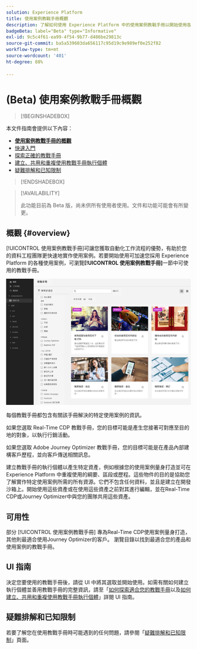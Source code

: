 ```yaml
---
solution: Experience Platform
title: 使用案例教戰手冊概觀
description: 了解如何使用 Experience Platform 中的使用案例教戰手冊以開始使用各種行銷使用案例。
badgeBeta: label="Beta" type="Informative"
exl-id: 9c5c4f61-ea99-4f54-9b77-d486be29813c
source-git-commit: ba5a539603da656117c95d19c9e989ef0e252f82
workflow-type: tm+mt
source-wordcount: '401'
ht-degree: 88%

---
```


# (Beta) 使用案例教戰手冊概觀

>[!BEGINSHADEBOX]

本文件指南會提供以下內容：

* **[使用案例教戰手冊的概觀](#overview)**
* [快速入門](/help/use-case-playbooks/playbooks/get-started.md)
* [探索正確的教戰手冊](/help/use-case-playbooks/playbooks/discover.md)
* [建立、共用和重複使用教戰手冊執行個體](/help/use-case-playbooks/playbooks/create-share-reuse.md)
* [疑難排解和已知限制](troubleshooting.md)

>[!ENDSHADEBOX]

>[!AVAILABILITY]
>
>此功能目前為 Beta 版，尚未供所有使用者使用。文件和功能可能會有所變更。

## 概觀 {#overview}

[!UICONTROL 使用案例教戰手冊]可讓您獲取自動化工作流程的優勢，有助於您的資料工程團隊更快速地實作使用案例。若要開始使用可加速您採用 Experience Platform 的各種使用案例，可瀏覽&#x200B;**[!UICONTROL 使用案例教戰手冊]**&#x200B;一節中可使用的教戰手冊。

![檢視所有教戰手冊](/help/use-case-playbooks/assets/playbooks/overview/playbooks-landing-page.png)

每個教戰手冊都包含有關該手冊解決的特定使用案例的資訊。

如果您選取 Real-Time CDP 教戰手冊，您的目標可能是產生您接著可對應至目的地的對象，以執行行銷活動。

如果您選取 Adob&#x200B;&#x200B;e Journey Optimizer 教戰手冊，您的目標可能是在產品內部建構客戶歷程，並向客戶傳送相關訊息。

建立教戰手冊的執行個體以產生特定資產，例如根據您的使用案例量身打造並可在 Experience Platform 中重複使用的綱要、區段或歷程。這些物件的目的是協助您了解實作特定使用案例所需的所有資源。它們不包含任何資料，並且是建立在開發沙箱上。開始使用這些資產或在使用這些資產之前對其進行編輯，並在Real-Time CDP或Journey Optimizer中與您的團隊共用這些資產。

## 可用性

部分 [!UICONTROL 使用案例教戰手冊] 專為Real-Time CDP使用案例量身打造，其他則最適合使用Journey Optimizer的客戶。 瀏覽目錄以找到最適合您的產品和使用案例的教戰手冊。

## UI 指南

決定您要使用的教戰手冊後，請從 UI 中將其選取並開始使用。如需有關如何建立執行個體並善用教戰手冊的完整資訊，請至「[如何探索適合您的教戰手冊](/help/use-case-playbooks/playbooks/discover.md)以及[如何建立、共用和重複使用教戰手冊執行個體](/help/use-case-playbooks/playbooks/create-share-reuse.md)」詳閱 UI 指南。

## 疑難排解和已知限制

若要了解您在使用教戰手冊時可能遇到的任何問題，請參閱「[疑難排解和已知限制](/help/use-case-playbooks/playbooks/troubleshooting.md)」頁面。

